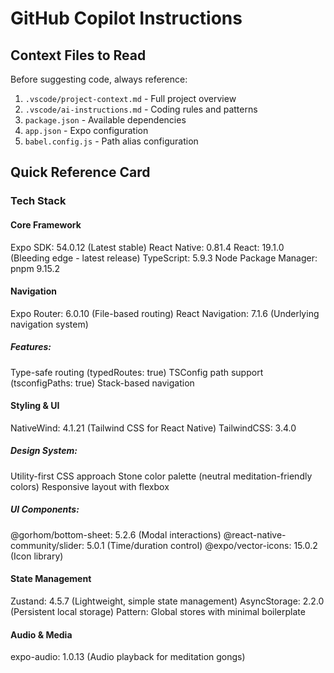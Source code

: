 # GitHub Copilot Instructions

## Context Files to Read

Before suggesting code, always reference:

1. `.vscode/project-context.md` - Full project overview
2. `.vscode/ai-instructions.md` - Coding rules and patterns
3. `package.json` - Available dependencies
4. `app.json` - Expo configuration
5. `babel.config.js` - Path alias configuration

## Quick Reference Card

### Tech Stack

#### Core Framework

Expo SDK: 54.0.12 (Latest stable)
React Native: 0.81.4
React: 19.1.0 (Bleeding edge - latest release)
TypeScript: 5.9.3
Node Package Manager: pnpm 9.15.2

#### Navigation

Expo Router: 6.0.10 (File-based routing)
React Navigation: 7.1.6 (Underlying navigation system)

##### Features:

Type-safe routing (typedRoutes: true)
TSConfig path support (tsconfigPaths: true)
Stack-based navigation

#### Styling & UI

NativeWind: 4.1.21 (Tailwind CSS for React Native)
TailwindCSS: 3.4.0

##### Design System:

Utility-first CSS approach
Stone color palette (neutral meditation-friendly colors)
Responsive layout with flexbox

##### UI Components:

@gorhom/bottom-sheet: 5.2.6 (Modal interactions)
@react-native-community/slider: 5.0.1 (Time/duration control)
@expo/vector-icons: 15.0.2 (Icon library)

#### State Management

Zustand: 4.5.7 (Lightweight, simple state management)
AsyncStorage: 2.2.0 (Persistent local storage)
Pattern: Global stores with minimal boilerplate

#### Audio & Media

expo-audio: 1.0.13 (Audio playback for meditation gongs)
